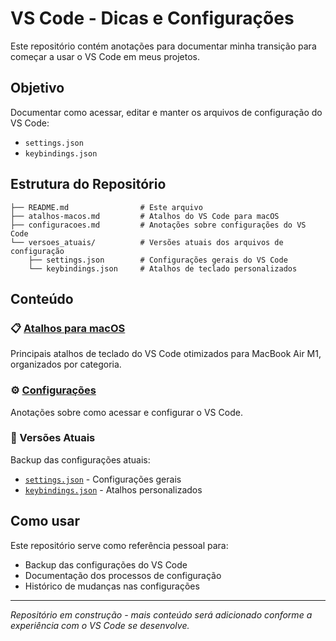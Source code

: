 # VS Code - Dicas e Configurações

Este repositório contém anotações para documentar minha transição para começar a usar o VS Code em meus projetos.

## Objetivo

Documentar como acessar, editar e manter os arquivos de configuração do VS Code:
- `settings.json`
- `keybindings.json`

## Estrutura do Repositório

```
├── README.md                # Este arquivo
├── atalhos-macos.md         # Atalhos do VS Code para macOS
├── configuracoes.md         # Anotações sobre configurações do VS Code
└── versoes_atuais/          # Versões atuais dos arquivos de configuração
    ├── settings.json        # Configurações gerais do VS Code
    └── keybindings.json     # Atalhos de teclado personalizados
```

## Conteúdo

### 📋 [Atalhos para macOS](atalhos-macos.md)
Principais atalhos de teclado do VS Code otimizados para MacBook Air M1, organizados por categoria.

### ⚙️ [Configurações](configuracoes.md)
Anotações sobre como acessar e configurar o VS Code.

### 📁 Versões Atuais
Backup das configurações atuais:
- [`settings.json`](versoes_atuais/settings.json) - Configurações gerais
- [`keybindings.json`](versoes_atuais/keybindings.json) - Atalhos personalizados

## Como usar

Este repositório serve como referência pessoal para:
- Backup das configurações do VS Code
- Documentação dos processos de configuração
- Histórico de mudanças nas configurações

---

*Repositório em construção - mais conteúdo será adicionado conforme a experiência com o VS Code se desenvolve.*
